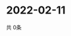 # 2022-02-11
  共 0条

  <!-- BEGIN -->
  <!-- 最后更新时间Fri Feb 11 2022 23:03:19 GMT+0000 (Coordinated Universal Time) -->
  
  <!-- END -->
  
  